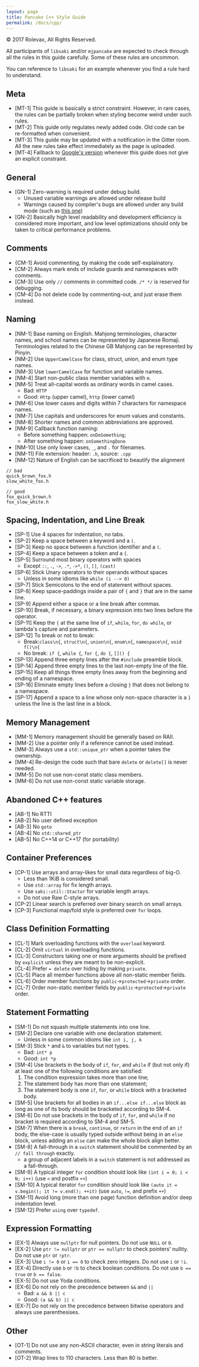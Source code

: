 ```yaml
---
layout: page
title: Pancake C++ Style Guide
permalink: /docs/cpp/
---
```


© 2017 Rolevax, All Rights Reserved.

All participants of `libsaki` and/or `mjpancake`
are expected to check through all the rules in this guide carefully.
Some of these rules are uncommon.

You can reference to `libsaki` for an example
whenever you find a rule hard to understand.

## Meta

- [MT-1] This guide is basically a strict constraint. 
  However, in rare cases,
  the rules can be partially broken when styling become weird under such rules. 
- [MT-2] This guide only regulates newly added code.
  Old code can be re-formatted when convenient.
- [MT-3] This guide may be updated with a notification in the Gitter room. 
  All the new rules take effect immediately as the page is uploaded. 
- [MT-4] Fallback to [Google's version](https://google.github.io/styleguide/cppguide.html)
  whenever this guide does not give an explicit constraint.

## General

- [GN-1] Zero-warning is required under debug build.
  - Unused variable warnings are allowed under release build
  - Warnings caused by compiler's bugs are allowed under any build mode
    (such as [this one](http://stackoverflow.com/a/33306000))
- [GN-2] Basically high level readability and development efficiency
  is considered more important, 
  and low level optimizations should only be taken to critical performance problems. 

## Comments

- {CM-1] Avoid commenting, by making the code self-explainatory.
- [CM-2] Always mark ends of include guards and namespaces with comments.
- [CM-3] Use only `//` comments in committed code. `/* */` is reserved for debugging. 
- [CM-4] Do not delete code by commenting-out, and just erase them instead.

## Naming

- [NM-1] Base naming on English. 
         Mahjong terminologies, character names, and school names
         can be represented by Japanese Romaji. 
         Terminologies related to the Chinese GB Mahjong
         can be represented by Pinyin. 
- [NM-2] Use `UpperCamelCase` for class, struct, union, and enum type names. 
- [NM-3] Use `lowerCamelCase` for function and variable names. 
- [NM-4] Start non-public class member variables with `m`.
- [NM-5] Treat all-capital words as ordinary words in camel cases. 
  - Bad: `HTTP`
  - Good: `Http` (upper camel), `http` (lower camel)
- [NM-6] Use lower cases and digits within 7 characters for namespace names.
- [NM-7] Use capitals and underscores for enum values and constants.
- [NM-8] Shorter names and common abbreviations are approved. 
- [NM-9] Callback function naming:
  - Before something happen: `onDoSomething`;
  - After something happen: `onSomethingDone`
- [NM-10] Use only lower cases, `_`, and `.` for filenames. 
- [NM-11] File extension: header: `.h`, source: `.cpp`
- [NM-12] Nature of English can be sacrificed to beautify the alignment

```
// bad
quick_brown_fox.h
slow_white_fox.h

// good
fox_quick_brown.h
fox_slow_white.h
```

## Spacing, Indentation, and Line Break

- [SP-1] Use 4 spaces for indentation, no tabs. 
- [SP-2] Keep a space between a keyword and a `(`.
- [SP-3] Keep no space between a function identifier and a `(`.
- [SP-4] Keep a space between a token and a `{`.
- [SP-5] Surround most binary operators with spaces
  - Except `::`, `.`, `->`, `.*`, `->*`, `()`, `[]`, `(cast)`
- [SP-6] Stick Unary operators to their operands without spaces
  - Unless in some idioms like `while (i --> 0)`
- [SP-7] Stick Semicolons to the end of statement without spaces. 
- [SP-8] Keep space-paddings inside a pair of `{` and `}` that are in the same line.
- [SP-9] Append either a space or a line break after commas.
- [SP-10] Break, if necessary, a binary expression into two lines before the operator.
- [SP-11] Keep the `{` at the same line of `if`, `while`, `for`, `do while`,
  or lambda's capture and parameters.
- [SP-12] To break or not to break:
  - Break:`class\n{`, `struct\n{`, `union\n{`, `enum\n{`, `namespace\n{`, `void f()\n{`
  - No break: `if {`, `while {`, `for {`, `do {`, `[]() {`
- [SP-13] Append three empty lines after the `#include` preamble block. 
- [SP-14] Append three empty lines to the last non-empty line of the file.
- [SP-15] Keep all things three empty lines away from the beginning and ending of a namespace.
- [SP-16] Eliminate empty lines before a closing `}` that does not belong to a namespace.
- [SP-17] Append a space to a line whose only non-space character is a `}`
          unless the line is the last line in a block.

## Memory Management

- [MM-1] Memory management should be generally based on RAII. 
- [MM-2] Use a pointer only if a reference cannot be used instead.
- [MM-3] Always use a `std::unique_ptr` when a pointer takes the ownership.
- [MM-4] Re-design the code such that bare `delete` or `delete[]` is never needed. 
- [MM-5] Do not use non-const static class members.
- [MM-6] Do not use non-const static variable storage.

## Abandoned C++ features

- [AB-1] No RTTI
- [AB-2] No user defined exception
- [AB-3] No `goto`
- [AB-4] No `std::shared_ptr`
- [AB-5] No C++14 or C++17 (for portability)

## Container Preferences

- [CP-1] Use arrays and array-likes for small data regardless of big-O.
  - Less than 1KiB is considered small.
  - Use `std::array` for fix length arrays.
  - Use `saki::util::Stactor` for variable length arrays.
  - Do not use Raw C-style arrays.
- [CP-2] Linear search is preferred over binary search on small arrays.
- [CP-3] Functional map/fold style is preferred over `for` loops.

## Class Definition Formatting

- [CL-1] Mark overloading functions with the `overload` keyword.
- [CL-2] Omit `virtual` in overloading functions.
- [CL-3] Constructors taking one or more arguments should be prefixed by `explicit`
  unless they are meant to be non-explicit.
- [CL-4] Prefer `= delete` over hiding by making `private`.
- [CL-5] Place all member functions above all non-static member fields.
- [CL-6] Order member functions by `public`->`protected`->`private` order.
- [CL-7] Order non-static member fields by `public`->`protected`->`private` order.

## Statement Formatting

- [SM-1] Do not squash multiple statements into one line.
- [SM-2] Declare one variable with one declaration statement.
  - Unless in some common idioms like `int i, j, k`
- [SM-3] Stick `*` and `&` to variables but not types.
  - Bad: `int* p`
  - Good: `int *p`
- [SM-4] Use brackets in the body of `if`, `for`, and `while`
  if (but not only if) at least one of the following conditions are satisfied:
  1. The condition expression takes more than one line;
  2. The statement body has more than one statement;
  3. The statement body is one `if`, `for`, or `while` block with
     a bracketed body.
- [SM-5] Use brackets for all bodies in an `if...else if...else` block 
  as long as one of its body should be bracketed according to SM-4. 
- [SM-6] Do not use brackets in the body of `if`, `for`, and `while`
  if no bracket is required according to SM-4 and SM-5.
- [SM-7] When there is a `break`, `continue`, or `return` in the end of an `if` body, 
  the else-case is usually typed outside without being in an `else` block, 
  unless adding an `else` can make the whole block align better. 
- [SM-8] A fall-through in a `switch` statement
  should be commented by an `// fall through` exactly.
  - a group of adjacent labels in a `switch` statement is not addressed as a fall-through.
- [SM-9] A typical integer `for` condition should look like
  `(int i = 0; i < N; i++)`  (use `<` and postfix `++`)
- [SM-10] A typical iterator `for` condition should look like
  `(auto it = v.begin(); it != v.end(); ++it)`
  (use `auto`, `!=`, and prefix `++`)
- [SM-11] Avoid long (more than one page) function definition
          and/or deep indentation level.
- [SM-12] Prefer `using` over `typedef`.

## Expression Formatting

- [EX-1] Always use `nullptr` for null pointers. Do not use `NULL` or `0`.
- [EX-2] Use `ptr != nullptr` or `ptr == nullptr` to check pointers' nullity.
  Do not use `ptr` or `!ptr`.
- [EX-3] Use `i != 0` or `i == 0` to check zero integers. Do not use `i` or `!i`.
- [EX-4] Directly use `b` or `!b` to check boolean conditions.
  Do not use `b == true` or `b == false`.
- [EX-5] Do not use Yoda conditions. 
- [EX-6] Do not rely on the precedence between `&&` and `||`
  - Bad: `a && b || c`
  - Good: `(a && b) || c`
- [EX-7] Do not rely on the precedence between bitwise operators and always use parenthesises.


## Other

- [OT-1] Do not use any non-ASCII character, even in string literals and comments.
- [OT-2] Wrap lines to 110 characters. Less than 80 is better.



